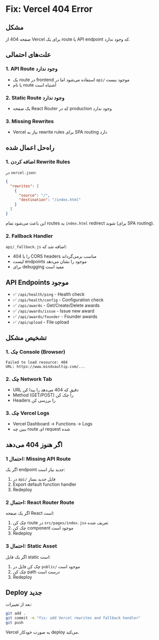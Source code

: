 # Fix: Vercel 404 Error

## مشکل

صفحه 404 از Vercel برای یک route یا API endpoint که وجود ندارد.

## علت‌های احتمالی

### 1. API Route وجود ندارد
- یک route در frontend استفاده می‌شود اما در `api/` موجود نیست
- یا نام route اشتباه است

### 2. Static Route وجود ندارد  
- یک صفحه React Router که در production وجود ندارد

### 3. Missing Rewrites
- Vercel نیاز به rewrite rules برای SPA routing دارد

## راه‌حل اعمال شده

### 1. اضافه کردن Rewrite Rules
در `vercel.json`:
```json
{
  "rewrites": [
    {
      "source": "/",
      "destination": "/index.html"
    }
  ]
}
```

این باعث می‌شود تمام routes به `index.html` redirect شوند (برای SPA routing).

### 2. Fallback Handler
`api/_fallback.js` اضافه شد که:
- 404 را با CORS headers مناسب برمی‌گرداند
- لیست endpoints موجود را نشان می‌دهد
- برای debugging مفید است

## API Endpoints موجود

- ✅ `/api/health/ping` - Health check
- ✅ `/api/health/config` - Configuration check
- ✅ `/api/awards` - Get/Create/Delete awards
- ✅ `/api/awards/issue` - Issue new award
- ✅ `/api/awards/founder` - Founder awards
- ✅ `/api/upload` - File upload

## تشخیص مشکل

### 1. چک Console (Browser)
```
Failed to load resource: 404
URL: https://www.mindvaultip.com/...
```

### 2. چک Network Tab
- URL دقیق که 404 می‌دهد را پیدا کن
- Method (GET/POST) را چک کن
- Headers را بررسی کن

### 3. چک Vercel Logs
- Vercel Dashboard → Functions → Logs
- ببین چه route ای request شده

## اگر هنوز 404 می‌دهد

### احتمال 1: Missing API Route
اگر یک endpoint جدید نیاز است:

1. در `api/` فایل جدید بساز
2. Export default function handler
3. Redeploy

### احتمال 2: React Router Route
اگر یک صفحه React است:

1. چک کن route در `src/pages/index.jsx` تعریف شده
2. چک کن component موجود است
3. Redeploy

### احتمال 3: Static Asset
اگر یک فایل static است:

1. چک کن فایل در `public/` موجود است
2. چک کن path درست است
3. Redeploy

## Deploy جدید

بعد از تغییرات:

```bash
git add .
git commit -m "fix: add Vercel rewrites and fallback handler"
git push
```

Vercel به صورت خودکار deploy می‌کند.

